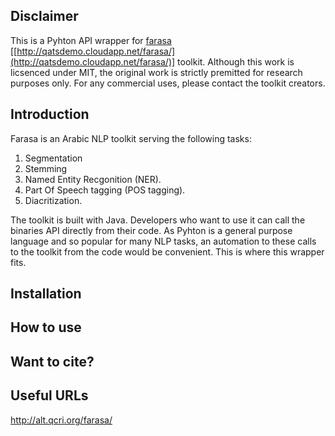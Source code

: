 ## Disclaimer

This is a Pyhton API wrapper for [farasa](http://qatsdemo.cloudapp.net/farasa/) [[http://qatsdemo.cloudapp.net/farasa/](http://qatsdemo.cloudapp.net/farasa/)] toolkit. Although this work is licsenced under MIT, the original work is strictly premitted for research purposes only. For any commercial uses, please contact the toolkit creators.

 ## Introduction
 Farasa is  an Arabic NLP toolkit serving the following tasks:
 1. Segmentation
 2. Stemming
 3. Named Entity Recgonition (NER).
 4. Part Of Speech tagging (POS tagging).
 5. Diacritization.

The toolkit is built with Java. Developers who want to use it can call the binaries API directly from their code.
As Pyhton is a general purpose language and so popular for many NLP tasks, an automation to these calls to the toolkit from the code would be convenient. This is where this wrapper fits.

## Installation

## How to use

## Want to cite?

## Useful URLs
http://alt.qcri.org/farasa/
<!--stackedit_data:
eyJoaXN0b3J5IjpbLTY0OTAyMTQ1LDM1ODY1MzM5Ml19
-->